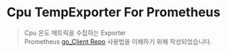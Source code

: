 # Cpu TempExporter For Prometheus
> Cpu 온도 메트릭을 수집하는 Exporter<br>
> Prometheus [go_Client Repo](https://github.com/Monologue2/client_golang?tab=readme-ov-file) 사용법을 이해하기 위해 작성되었습니다.